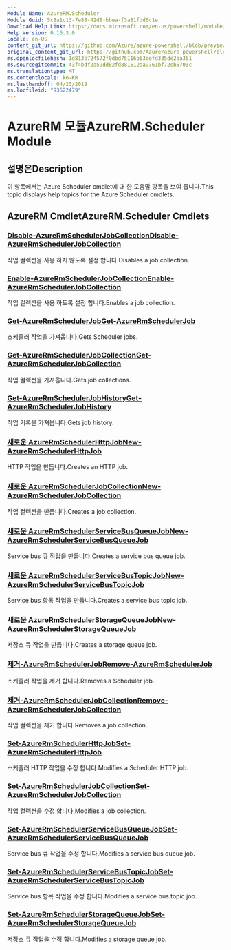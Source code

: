```yaml
---
Module Name: AzureRM.Scheduler
Module Guid: 5c8a1c13-7e88-42d8-bbea-f3a81fdd6c1e
Download Help Link: https://docs.microsoft.com/en-us/powershell/module/azurerm.scheduler
Help Version: 0.16.3.0
Locale: en-US
content_git_url: https://github.com/Azure/azure-powershell/blob/preview/src/ResourceManager/Scheduler/Commands.Scheduler/help/AzureRM.Scheduler.md
original_content_git_url: https://github.com/Azure/azure-powershell/blob/preview/src/ResourceManager/Scheduler/Commands.Scheduler/help/AzureRM.Scheduler.md
ms.openlocfilehash: 1d813b724572f0dbd75116b63cefd335de2aa351
ms.sourcegitcommit: 43f4bdf2a59dd82fd881512aa9761bf72eb5703c
ms.translationtype: MT
ms.contentlocale: ko-KR
ms.lasthandoff: 04/23/2019
ms.locfileid: "93522479"
---
```

# <span data-ttu-id="3d341-101">AzureRM 모듈</span><span class="sxs-lookup"><span data-stu-id="3d341-101">AzureRM.Scheduler Module</span></span>
## <span data-ttu-id="3d341-102">설명은</span><span class="sxs-lookup"><span data-stu-id="3d341-102">Description</span></span>
<span data-ttu-id="3d341-103">이 항목에서는 Azure Scheduler cmdlet에 대 한 도움말 항목을 보여 줍니다.</span><span class="sxs-lookup"><span data-stu-id="3d341-103">This topic displays help topics for the Azure Scheduler cmdlets.</span></span>

## <span data-ttu-id="3d341-104">AzureRM Cmdlet</span><span class="sxs-lookup"><span data-stu-id="3d341-104">AzureRM.Scheduler Cmdlets</span></span>
### [<span data-ttu-id="3d341-105">Disable-AzureRmSchedulerJobCollection</span><span class="sxs-lookup"><span data-stu-id="3d341-105">Disable-AzureRmSchedulerJobCollection</span></span>](Disable-AzureRmSchedulerJobCollection.md)
<span data-ttu-id="3d341-106">작업 컬렉션을 사용 하지 않도록 설정 합니다.</span><span class="sxs-lookup"><span data-stu-id="3d341-106">Disables a job collection.</span></span>

### [<span data-ttu-id="3d341-107">Enable-AzureRmSchedulerJobCollection</span><span class="sxs-lookup"><span data-stu-id="3d341-107">Enable-AzureRmSchedulerJobCollection</span></span>](Enable-AzureRmSchedulerJobCollection.md)
<span data-ttu-id="3d341-108">작업 컬렉션을 사용 하도록 설정 합니다.</span><span class="sxs-lookup"><span data-stu-id="3d341-108">Enables a job collection.</span></span>

### [<span data-ttu-id="3d341-109">Get-AzureRmSchedulerJob</span><span class="sxs-lookup"><span data-stu-id="3d341-109">Get-AzureRmSchedulerJob</span></span>](Get-AzureRmSchedulerJob.md)
<span data-ttu-id="3d341-110">스케줄러 작업을 가져옵니다.</span><span class="sxs-lookup"><span data-stu-id="3d341-110">Gets Scheduler jobs.</span></span>

### [<span data-ttu-id="3d341-111">Get-AzureRmSchedulerJobCollection</span><span class="sxs-lookup"><span data-stu-id="3d341-111">Get-AzureRmSchedulerJobCollection</span></span>](Get-AzureRmSchedulerJobCollection.md)
<span data-ttu-id="3d341-112">작업 컬렉션을 가져옵니다.</span><span class="sxs-lookup"><span data-stu-id="3d341-112">Gets job collections.</span></span>

### [<span data-ttu-id="3d341-113">Get-AzureRmSchedulerJobHistory</span><span class="sxs-lookup"><span data-stu-id="3d341-113">Get-AzureRmSchedulerJobHistory</span></span>](Get-AzureRmSchedulerJobHistory.md)
<span data-ttu-id="3d341-114">작업 기록을 가져옵니다.</span><span class="sxs-lookup"><span data-stu-id="3d341-114">Gets job history.</span></span>

### [<span data-ttu-id="3d341-115">새로운 AzureRmSchedulerHttpJob</span><span class="sxs-lookup"><span data-stu-id="3d341-115">New-AzureRmSchedulerHttpJob</span></span>](New-AzureRmSchedulerHttpJob.md)
<span data-ttu-id="3d341-116">HTTP 작업을 만듭니다.</span><span class="sxs-lookup"><span data-stu-id="3d341-116">Creates an HTTP job.</span></span>

### [<span data-ttu-id="3d341-117">새로운 AzureRmSchedulerJobCollection</span><span class="sxs-lookup"><span data-stu-id="3d341-117">New-AzureRmSchedulerJobCollection</span></span>](New-AzureRmSchedulerJobCollection.md)
<span data-ttu-id="3d341-118">작업 컬렉션을 만듭니다.</span><span class="sxs-lookup"><span data-stu-id="3d341-118">Creates a job collection.</span></span>

### [<span data-ttu-id="3d341-119">새로운 AzureRmSchedulerServiceBusQueueJob</span><span class="sxs-lookup"><span data-stu-id="3d341-119">New-AzureRmSchedulerServiceBusQueueJob</span></span>](New-AzureRmSchedulerServiceBusQueueJob.md)
<span data-ttu-id="3d341-120">Service bus 큐 작업을 만듭니다.</span><span class="sxs-lookup"><span data-stu-id="3d341-120">Creates a service bus queue job.</span></span>

### [<span data-ttu-id="3d341-121">새로운 AzureRmSchedulerServiceBusTopicJob</span><span class="sxs-lookup"><span data-stu-id="3d341-121">New-AzureRmSchedulerServiceBusTopicJob</span></span>](New-AzureRmSchedulerServiceBusTopicJob.md)
<span data-ttu-id="3d341-122">Service bus 항목 작업을 만듭니다.</span><span class="sxs-lookup"><span data-stu-id="3d341-122">Creates a service bus topic job.</span></span>

### [<span data-ttu-id="3d341-123">새로운 AzureRmSchedulerStorageQueueJob</span><span class="sxs-lookup"><span data-stu-id="3d341-123">New-AzureRmSchedulerStorageQueueJob</span></span>](New-AzureRmSchedulerStorageQueueJob.md)
<span data-ttu-id="3d341-124">저장소 큐 작업을 만듭니다.</span><span class="sxs-lookup"><span data-stu-id="3d341-124">Creates a storage queue job.</span></span>

### [<span data-ttu-id="3d341-125">제거-AzureRmSchedulerJob</span><span class="sxs-lookup"><span data-stu-id="3d341-125">Remove-AzureRmSchedulerJob</span></span>](Remove-AzureRmSchedulerJob.md)
<span data-ttu-id="3d341-126">스케줄러 작업을 제거 합니다.</span><span class="sxs-lookup"><span data-stu-id="3d341-126">Removes a Scheduler job.</span></span>

### [<span data-ttu-id="3d341-127">제거-AzureRmSchedulerJobCollection</span><span class="sxs-lookup"><span data-stu-id="3d341-127">Remove-AzureRmSchedulerJobCollection</span></span>](Remove-AzureRmSchedulerJobCollection.md)
<span data-ttu-id="3d341-128">작업 컬렉션을 제거 합니다.</span><span class="sxs-lookup"><span data-stu-id="3d341-128">Removes a job collection.</span></span>

### [<span data-ttu-id="3d341-129">Set-AzureRmSchedulerHttpJob</span><span class="sxs-lookup"><span data-stu-id="3d341-129">Set-AzureRmSchedulerHttpJob</span></span>](Set-AzureRmSchedulerHttpJob.md)
<span data-ttu-id="3d341-130">스케줄러 HTTP 작업을 수정 합니다.</span><span class="sxs-lookup"><span data-stu-id="3d341-130">Modifies a Scheduler HTTP job.</span></span>

### [<span data-ttu-id="3d341-131">Set-AzureRmSchedulerJobCollection</span><span class="sxs-lookup"><span data-stu-id="3d341-131">Set-AzureRmSchedulerJobCollection</span></span>](Set-AzureRmSchedulerJobCollection.md)
<span data-ttu-id="3d341-132">작업 컬렉션을 수정 합니다.</span><span class="sxs-lookup"><span data-stu-id="3d341-132">Modifies a job collection.</span></span>

### [<span data-ttu-id="3d341-133">Set-AzureRmSchedulerServiceBusQueueJob</span><span class="sxs-lookup"><span data-stu-id="3d341-133">Set-AzureRmSchedulerServiceBusQueueJob</span></span>](Set-AzureRmSchedulerServiceBusQueueJob.md)
<span data-ttu-id="3d341-134">Service bus 큐 작업을 수정 합니다.</span><span class="sxs-lookup"><span data-stu-id="3d341-134">Modifies a service bus queue job.</span></span>

### [<span data-ttu-id="3d341-135">Set-AzureRmSchedulerServiceBusTopicJob</span><span class="sxs-lookup"><span data-stu-id="3d341-135">Set-AzureRmSchedulerServiceBusTopicJob</span></span>](Set-AzureRmSchedulerServiceBusTopicJob.md)
<span data-ttu-id="3d341-136">Service bus 항목 작업을 수정 합니다.</span><span class="sxs-lookup"><span data-stu-id="3d341-136">Modifies a service bus topic job.</span></span>

### [<span data-ttu-id="3d341-137">Set-AzureRmSchedulerStorageQueueJob</span><span class="sxs-lookup"><span data-stu-id="3d341-137">Set-AzureRmSchedulerStorageQueueJob</span></span>](Set-AzureRmSchedulerStorageQueueJob.md)
<span data-ttu-id="3d341-138">저장소 큐 작업을 수정 합니다.</span><span class="sxs-lookup"><span data-stu-id="3d341-138">Modifies a storage queue job.</span></span>

